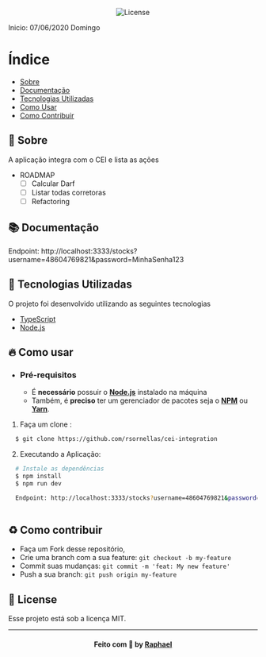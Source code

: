 <p align="center">
  <a>
  <img alt="License" src="https://img.shields.io/github/license/vitorserrano/ecoleta?color=%237519C1">
  <p> Inicio: 07/06/2020 Domingo </p>
</p>

# Índice

- [Sobre](#sobre)
- [Documentação](#documentacao)
- [Tecnologias Utilizadas](#tecnologias-utilizadas)
- [Como Usar](#como-usar)
- [Como Contribuir](#como-contribuir)

<a id="sobre"></a>

## :bookmark: Sobre

A aplicação integra com o CEI e lista as ações

 - ROADMAP
   - [ ] Calcular Darf
   - [ ] Listar todas corretoras
   - [ ] Refactoring

<a id="documentacao"></a>

## :books: Documentação
Endpoint: http://localhost:3333/stocks?username=48604769821&password=MinhaSenha123

<a id="tecnologias-utilizadas"></a>

## :rocket: Tecnologias Utilizadas

O projeto foi desenvolvido utilizando as seguintes tecnologias

- [TypeScript](https://www.typescriptlang.org/)
- [Node.js](https://nodejs.org/en/)

<a id="como-usar"></a>

## :fire: Como usar

- ### **Pré-requisitos**

  - É **necessário** possuir o **[Node.js](https://nodejs.org/en/)** instalado na máquina
  - Também, é **preciso** ter um gerenciador de pacotes seja o **[NPM](https://www.npmjs.com/)** ou **[Yarn](https://yarnpkg.com/)**.

1. Faça um clone :

```sh
  $ git clone https://github.com/rsornellas/cei-integration
```

2. Executando a Aplicação:

```sh
  # Instale as dependências
  $ npm install
  $ npm run dev

  Endpoint: http://localhost:3333/stocks?username=48604769821&password=MinhaSenha123
  
```

<a id="como-contribuir"></a>

## :recycle: Como contribuir

- Faça um Fork desse repositório,
- Crie uma branch com a sua feature: `git checkout -b my-feature`
- Commit suas mudanças: `git commit -m 'feat: My new feature'`
- Push a sua branch: `git push origin my-feature`

## :memo: License

Esse projeto está sob a licença MIT.

---

<h4 align="center">
    Feito com 💜 by <a href="https://www.linkedin.com/in/raphael-ornellas-646792156/" target="_blank">Raphael</a>
</h4>
